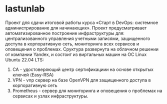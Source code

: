 # lastunlab
Проект для сдачи итоговой работы курса «Старт в DevOps: системное администрирование для начинающих».
Проект предусматривает автоматизированное построение инфраструктуры для: централизованного управления учетными записями, защищенного доступа в корпоративную сеть, мониторинга всех сервисов и оповещения о проблемах.
Сруктура развернута на облачном решении от компании Yandex, и состоит из виртальных машин на ОС Linux Ubuntu 22.04 LTS:
 1) CA - удостоверяющий центр сертификациии на основе открытых ключей (Easy-RSA)
 2) VPN - vnp сервер на базе OpenVPN для защищенного доступа в корпоративную сеть
 3) Prometheus - сервер для мониторинга и оповещения о проблемах на сервисах и узлах инфраструктуры. 
